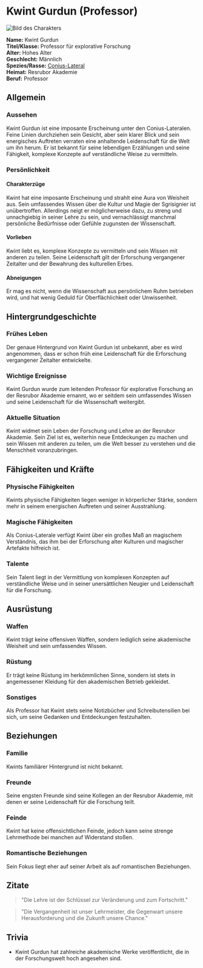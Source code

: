 # Kwint Gurdun (Professor)
![Bild des Charakters](Link-zum-Bild)

**Name:** Kwint Gurdun  
**Titel/Klasse:** Professor für explorative Forschung  
**Alter:** Hohes Alter  
**Geschlecht:** Männlich  
**Spezies/Rasse:** [Conius-Lateral](/content/Voelker/Lateralen/index.md)  
**Heimat:** Resrubor Akademie  
**Beruf:** Professor  

## Allgemein

### Aussehen
Kwint Gurdun ist eine imposante Erscheinung unter den Conius-Lateralen. 
Feine Linien durchziehen sein Gesicht, aber sein klarer Blick und sein energisches Auftreten verraten eine anhaltende Leidenschaft für die Welt um ihn herum. 
Er ist bekannt für seine lebendigen Erzählungen und seine Fähigkeit, komplexe Konzepte auf verständliche Weise zu vermitteln. 

### Persönlichkeit

#### Charakterzüge
Kwint hat eine imposante Erscheinung und strahlt eine Aura von Weisheit aus. 
Sein umfassendes Wissen über die Kultur und Magie der Sgrisignier ist unübertroffen. 
Allerdings neigt er möglicherweise dazu, zu streng und unnachgiebig in seiner Lehre zu sein, und vernachlässigt manchmal persönliche Bedürfnisse oder Gefühle zugunsten der Wissenschaft.

#### Vorlieben
Kwint liebt es, komplexe Konzepte zu vermitteln und sein Wissen mit anderen zu teilen. 
Seine Leidenschaft gilt der Erforschung vergangener Zeitalter und der Bewahrung des kulturellen Erbes.

#### Abneigungen
Er mag es nicht, wenn die Wissenschaft aus persönlichem Ruhm betrieben wird, und hat wenig Geduld für Oberflächlichkeit oder Unwissenheit.

## Hintergrundgeschichte

### Frühes Leben
Der genaue Hintergrund von Kwint Gurdun ist unbekannt, aber es wird angenommen, dass er schon früh eine Leidenschaft für die Erforschung vergangener Zeitalter entwickelte.

### Wichtige Ereignisse
Kwint Gurdun wurde zum leitenden Professor für explorative Forschung an der Resrubor Akademie ernannt, wo er seitdem sein umfassendes Wissen und seine Leidenschaft für die Wissenschaft weitergibt.

### Aktuelle Situation
Kwint widmet sein Leben der Forschung und Lehre an der Resrubor Akademie. 
Sein Ziel ist es, weiterhin neue Entdeckungen zu machen und sein Wissen mit anderen zu teilen, um die Welt besser zu verstehen und die Menschheit voranzubringen.

## Fähigkeiten und Kräfte

### Physische Fähigkeiten
Kwints physische Fähigkeiten liegen weniger in körperlicher Stärke, sondern mehr in seinem energischen Auftreten und seiner Ausstrahlung.

### Magische Fähigkeiten
Als Conius-Laterale verfügt Kwint über ein großes Maß an magischem Verständnis, das ihm bei der Erforschung alter Kulturen und magischer Artefakte hilfreich ist.

### Talente
Sein Talent liegt in der Vermittlung von komplexen Konzepten auf verständliche Weise und in seiner unersättlichen Neugier und Leidenschaft für die Forschung.

## Ausrüstung

### Waffen
Kwint trägt keine offensiven Waffen, sondern lediglich seine akademische Weisheit und sein umfassendes Wissen.

### Rüstung
Er trägt keine Rüstung im herkömmlichen Sinne, sondern ist stets in angemessener Kleidung für den akademischen Betrieb gekleidet.

### Sonstiges
Als Professor hat Kwint stets seine Notizbücher und Schreibutensilien bei sich, um seine Gedanken und Entdeckungen festzuhalten.

## Beziehungen

### Familie
Kwints familiärer Hintergrund ist nicht bekannt.

### Freunde
Seine engsten Freunde sind seine Kollegen an der Resrubor Akademie, mit denen er seine Leidenschaft für die Forschung teilt.

### Feinde
Kwint hat keine offensichtlichen Feinde, jedoch kann seine strenge Lehrmethode bei manchen auf Widerstand stoßen.

### Romantische Beziehungen
Sein Fokus liegt eher auf seiner Arbeit als auf romantischen Beziehungen.

## Zitate
  
> "Die Lehre ist der Schlüssel zur Veränderung und zum Fortschritt."  

> "Die Vergangenheit ist unser Lehrmeister, die Gegenwart unsere Herausforderung und die Zukunft unsere Chance."  

## Trivia

- Kwint Gurdun hat zahlreiche akademische Werke veröffentlicht, die in der Forschungswelt hoch angesehen sind.

<!-- ## Anmerkungen -->
